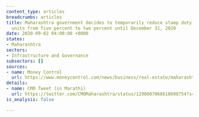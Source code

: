 ```yaml
---
content_type: articles
breadcrumbs: articles
title: Maharashtra government decides to temporarily reduce stamp duty on housing
  units from five percent to two percent until December 31, 2020
date: 2020-09-02 04:00:00 +0000
states:
- Maharashtra
sectors:
- Infrastructure and Governance
subsectors: []
sources:
- name: Money Control
  url: https://www.moneycontrol.com/news/business/real-estate/maharashtra-govt-slashes-stamp-duty-by-2-until-dec-2020-to-boost-demand-in-real-estate-5759971.html
details:
- name: CMO Tweet (in Marathi)
  url: https://twitter.com/CMOMaharashtra/status/1298607068618698754?s=20
is_analysis: false

---
```

